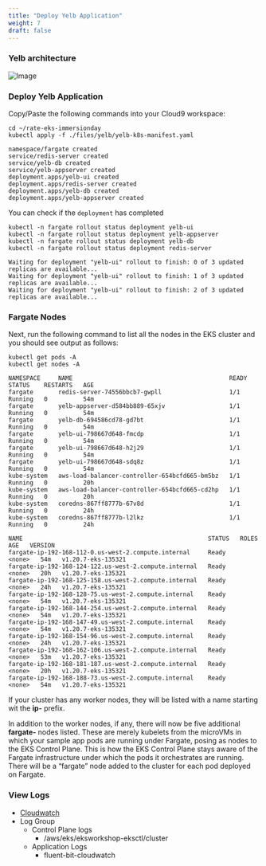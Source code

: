 ```yaml
---
title: "Deploy Yelb Application"
weight: 7
draft: false
---
```


### Yelb architecture

![Image](https://raw.githubusercontent.com/mreferre/yelb/master/images/yelb-architecture.png)

### Deploy Yelb Application

Copy/Paste the following commands into your Cloud9 workspace:

```properties
cd ~/rate-eks-immersionday
kubectl apply -f ./files/yelb/yelb-k8s-manifest.yaml
```

```properties
namespace/fargate created
service/redis-server created
service/yelb-db created
service/yelb-appserver created
deployment.apps/yelb-ui created
deployment.apps/redis-server created
deployment.apps/yelb-db created
deployment.apps/yelb-appserver created
```

You can check if the `deployment` has completed

```properties
kubectl -n fargate rollout status deployment yelb-ui
kubectl -n fargate rollout status deployment yelb-appserver
kubectl -n fargate rollout status deployment yelb-db
kubectl -n fargate rollout status deployment redis-server
```

```properties
Waiting for deployment "yelb-ui" rollout to finish: 0 of 3 updated replicas are available...
Waiting for deployment "yelb-ui" rollout to finish: 1 of 3 updated replicas are available...
Waiting for deployment "yelb-ui" rollout to finish: 2 of 3 updated replicas are available...
```

### Fargate Nodes

Next, run the following command to list all the nodes in the EKS cluster and you should see output as follows:

```properties
kubectl get pods -A
kubectl get nodes -A
```

```properties
NAMESPACE     NAME                                            READY   STATUS    RESTARTS   AGE
fargate       redis-server-74556bbcb7-gwpll                   1/1     Running   0          54m
fargate       yelb-appserver-d584bb889-65xjv                  1/1     Running   0          54m
fargate       yelb-db-694586cd78-gd7bt                        1/1     Running   0          54m
fargate       yelb-ui-798667d648-fmcdp                        1/1     Running   0          54m
fargate       yelb-ui-798667d648-h2j29                        1/1     Running   0          54m
fargate       yelb-ui-798667d648-sdq8z                        1/1     Running   0          54m
kube-system   aws-load-balancer-controller-654bcfd665-bm5bz   1/1     Running   0          20h
kube-system   aws-load-balancer-controller-654bcfd665-cd2hp   1/1     Running   0          20h
kube-system   coredns-867ff8777b-67v8d                        1/1     Running   0          24h
kube-system   coredns-867ff8777b-l2lkz                        1/1     Running   0          24h
```

```properties
NAME                                                    STATUS   ROLES    AGE   VERSION
fargate-ip-192-168-112-0.us-west-2.compute.internal     Ready    <none>   54m   v1.20.7-eks-135321
fargate-ip-192-168-124-122.us-west-2.compute.internal   Ready    <none>   20h   v1.20.7-eks-135321
fargate-ip-192-168-125-158.us-west-2.compute.internal   Ready    <none>   24h   v1.20.7-eks-135321
fargate-ip-192-168-128-75.us-west-2.compute.internal    Ready    <none>   54m   v1.20.7-eks-135321
fargate-ip-192-168-144-254.us-west-2.compute.internal   Ready    <none>   54m   v1.20.7-eks-135321
fargate-ip-192-168-147-49.us-west-2.compute.internal    Ready    <none>   54m   v1.20.7-eks-135321
fargate-ip-192-168-154-96.us-west-2.compute.internal    Ready    <none>   24h   v1.20.7-eks-135321
fargate-ip-192-168-162-106.us-west-2.compute.internal   Ready    <none>   53m   v1.20.7-eks-135321
fargate-ip-192-168-181-187.us-west-2.compute.internal   Ready    <none>   20h   v1.20.7-eks-135321
fargate-ip-192-168-188-73.us-west-2.compute.internal    Ready    <none>   54m   v1.20.7-eks-135321
```

If your cluster has any worker nodes, they will be listed with a name starting wit the **ip-** prefix.

In addition to the worker nodes, if any, there will now be five additional **fargate-** nodes listed. These are merely kubelets from the microVMs in which your sample app pods are running under Fargate, posing as nodes to the EKS Control Plane. This is how the EKS Control Plane stays aware of the Fargate infrastructure under which the pods it orchestrates are running. There will be a “fargate” node added to the cluster for each pod deployed on Fargate.

### View Logs

* [Cloudwatch](https://us-west-2.console.aws.amazon.com/cloudwatch/home?region=us-west-2#logsV2:log-groups)
* Log Group
  * Control Plane logs
    * /aws/eks/eksworkshop-eksctl/cluster
  * Application Logs
    * fluent-bit-cloudwatch
